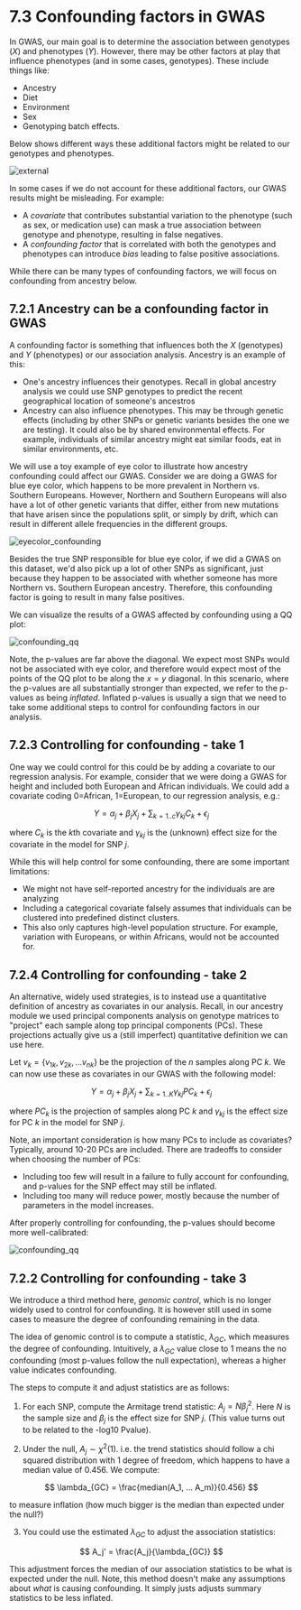 # 7.3 Confounding factors in GWAS

In GWAS, our main goal is to determine the association between genotypes ($X$) and phenotypes ($Y$). However, there may be other factors at play that influence phenotypes (and in some cases, genotypes). These include things like:

* Ancestry
* Diet
* Environment
* Sex
* Genotyping batch effects.

Below shows different ways these additional factors might be related to our genotypes and phenotypes. 

![external](images/external_factors.png)

In some cases if we do not account for these additional factors, our GWAS results might be misleading. For example:

* A *covariate* that contributes substantial variation to the phenotype (such as sex, or medication use) can mask a true association between genotype and phenotype, resulting in false negatives.
* A *confounding factor* that is correlated with both the genotypes and phenotypes can introduce *bias* leading to false positive associations. 

While there can be many types of confounding factors, we will focus on confounding from ancestry below.

## 7.2.1 Ancestry can be a confounding factor in GWAS

A confounding factor is something that influences both the $X$ (genotypes) and $Y$ (phenotypes) or our association analysis. Ancestry is an example of this:

* One's ancestry influences their genotypes. Recall in global ancestry analysis we could use SNP genotypes to predict the recent geographical location of someone's ancestros
* Ancestry can also influence phenotypes. This may be through genetic effects (including by other SNPs or genetic variants besides the one we are testing). It could also be by shared environmental effects. For example, individuals of similar ancestry might eat similar foods, eat in similar environments, etc.

We will use a toy example of eye color to illustrate how ancestry confounding could affect our GWAS. Consider we are doing a GWAS for blue eye color, which happens to be more prevalent in Northern vs. Southern Europeans. However, Northern and Southern Europeans will also have a lot of other genetic variants that differ, either from new mutations that have arisen since the populations split, or simply by drift, which can result in different allele frequencies in the different groups.

![eyecolor_confounding](images/eyecolor_confounding.png)

Besides the true SNP responsible for blue eye color, if we did a GWAS on this dataset, we'd also pick up a lot of other SNPs as significant, just because they happen to be associated with whether someone has more Northern vs. Southern European ancestry. Therefore, this confounding factor is going to result in many false positives.

We can visualize the results of a GWAS affected by confounding using a QQ plot:

![confounding_qq](images/confounding_QQ.png)

Note, the p-values are far above the diagonal. We expect most SNPs would not be associated with eye color, and therefore would expect most of the points of the QQ plot to be along the $x=y$ diagonal. In this scenario, where the p-values are all substantially stronger than expected, we refer to the p-values as being *inflated*. Inflated p-values is usually a sign that we need to take some additional steps to control for confounding factors in our analysis.

## 7.2.3 Controlling for confounding - take 1

One way we could control for this could be by adding a covariate to our regression analysis. For example, consider that we were doing a GWAS for height and included both European and African individuals. We could add a covariate coding 0=African, 1=European, to our regression analysis, e.g.:

$$
Y = \alpha_j + \beta_j X_j + \sum_{k=1..c} \gamma_{kj} C_{k} + \epsilon_j 
$$

where $C_k$ is the $k$th covariate and $\gamma_{kj}$ is the (unknown) effect size for the covariate in the model for SNP $j$.

While this will help control for some confounding, there are some important limitations:

* We might not have self-reported ancestry for the individuals are are analyzing
* Including a categorical covariate falsely assumes that individuals can be clustered into predefined distinct clusters.
* This also only captures high-level population structure. For example, variation with Europeans, or within Africans, would not be accounted for.

## 7.2.4 Controlling for confounding - take 2

An alternative, widely used strategies, is to instead use a quantitative definition of ancestry as covariates in our analysis. Recall, in our ancestry module we used principal components analysis on genotype matrices to "project" each sample along top principal components (PCs). These projections actually give us a (still imperfect) quantitative definition we can use here.

Let $v_k=\{v_{1k}, v_{2k}, ... v_{nk}\}$ be the projection of the $n$ samples along PC $k$. We can now use these as covariates in our GWAS with the following model:

$$
Y = \alpha_j + \beta_j X_j + \sum_{k=1..K} \gamma_{kj} PC_{k} + \epsilon_j 
$$

where $PC_k$ is the projection of samples along PC $k$ and $\gamma_{kj}$ is the effect size for PC $k$ in the model for SNP $j$.

Note, an important consideration is how many PCs to include as covariates? Typically, around 10-20 PCs are included. There are tradeoffs to consider when choosing the number of PCs:

* Including too few will result in a failure to fully account for confounding, and p-values for the SNP effect may still be inflated.
* Including too many will reduce power, mostly because the number of parameters in the model increases. 

After properly controlling for confounding, the p-values should become more well-calibrated:

![confounding_qq](images/confounding_QQ_fixed.png)

## 7.2.2 Controlling for confounding - take 3

We introduce a third method here, *genomic control*, which is no longer widely used to control for confounding. It is however still used in some cases to measure the degree of confounding remaining in the data.

The idea of genomic control is to compute a statistic, $\lambda_{GC}$, which measures the degree of confounding. Intuitively, a $\lambda_{GC}$ value close to 1 means the no confounding (most p-values follow the null expectation), whereas a higher value indicates confounding.

The steps to compute it and adjust statistics are as follows:

1. For each SNP, compute the Armitage trend statistic: $A_j = N\beta_j^2$. Here $N$ is the sample size and $\beta_j$ is the effect size for SNP $j$. (This value turns out to be related to the -log10 Pvalue).

2. Under the null, $A_j \sim \chi^2(1)$. i.e. the trend statistics should follow a chi squared distribution with 1 degree of freedom, which happens to have a median value of 0.456. We compute:

$$
\lambda_{GC} = \frac{median(A_1, ... A_m)}{0.456}
$$

to measure inflation (how much bigger is the median than expected under the null?)

3. You could use the estimated $\lambda_{GC}$ to adjust the association statistics:

$$
A_j' = \frac{A_j}{\lambda_{GC}}
$$

This adjustment forces the median of our association statistics to be what is expected under the null. Note, this method doesn't make any assumptions about *what* is causing confounding. It simply justs adjusts summary statistics to be less inflated.
